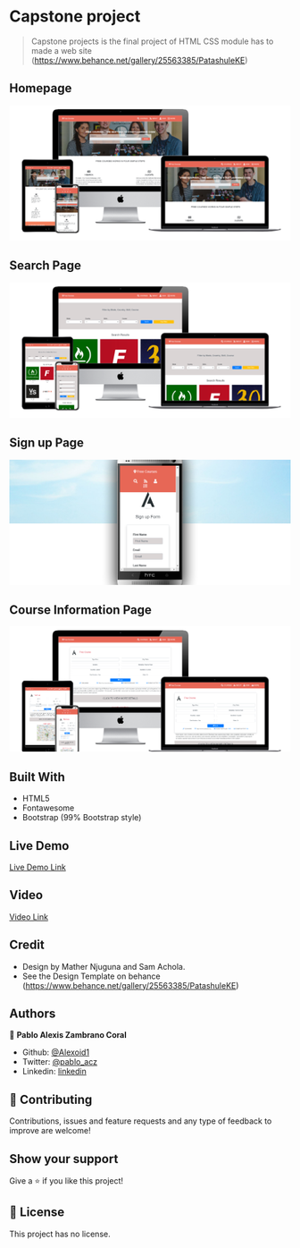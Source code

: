 
# Capstone project

> Capstone projects is the final project of HTML CSS module has to made a web site (https://www.behance.net/gallery/25563385/PatashuleKE)

## Homepage
![screenshot](./img/indexscreen.png)


## Search Page
![screenshot](./img/searchscreen.png)


## Sign up Page
![screenshot](./img/phonescreen.png)

## Course Information Page
![screenshot](./img/coursescreen.png)



## Built With

- HTML5 
- Fontawesome 
- Bootstrap (99% Bootstrap style)

## Live Demo

[Live Demo Link](https://rawcdn.githack.com/Alexoid1/Capstone-Project-HTML-CSS/f5d25159b5c0f8de8c204d1f4c3c0724c9b2bb71/index.html)


## Video

[Video Link](https://www.loom.com/share/09263495f5084583b39bfadc444a49ce)



## Credit

- Design by Mather Njuguna and Sam Achola.
- See the Design Template on behance (https://www.behance.net/gallery/25563385/PatashuleKE)

## Authors


👤 **Pablo Alexis Zambrano Coral**

- Github: [@Alexoid1](https://github.com/Alexoid1)
- Twitter: [@pablo_acz](https://twitter.com/pablo_acz)
- Linkedin: [linkedin](https://www.linkedin.com/in/pablo-alexis-zambrano-coral-7a614a189/)

## 🤝 Contributing

Contributions, issues and feature requests and any type of feedback to improve are welcome!

## Show your support

Give a ⭐️ if you like this project!


## 📝 License

This project has no license.
